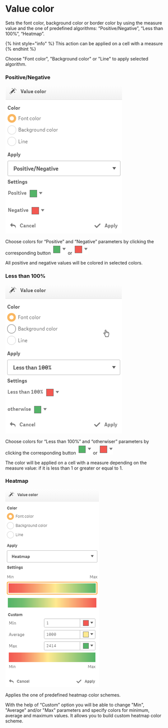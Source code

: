 # Value color

Sets the font color, background color or border color by using the measure value and the one of predefined algorithms: “Positive/Negative”, “Less than 100%”, “Heatmap”.

{% hint style="info" %}
This action can be applied on a cell with a measure
{% endhint %}

Choose "Font color", "Background color" or "Line" to apply selected algorithm.

### 

### Positive/Negative

![](../.gitbook/assets/image%20%2827%29.png)

Choose colors for “Positive” and “Negative” parameters by clicking the corresponding button ![](../.gitbook/assets/image%20%2869%29.png) or  ![](../.gitbook/assets/image%20%2815%29.png)

All positive and negative values will be colored in selected colors.

### 
 

### **Less than 100%**

![](../.gitbook/assets/image%20%2899%29.png)

Choose colors for “Less than 100%” and “otherwiser” parameters by clicking the corresponding button ![](../.gitbook/assets/image%20%2869%29.png) or  ![](../.gitbook/assets/image%20%2815%29.png)

The color will be applied on a cell with a measure depending on the measure value: if it is less than 1 or greater or equal to 1.



### Heatmap

![](../.gitbook/assets/image%20%2879%29.png)

Applies the one of predefined heatmap color schemes.

With the help of “Custom” option you will be able to change "Min", "Average" and/or "Max" parameters and specify colors for minimum, average and maximum values. It allows you to build custom heatmap color scheme.


